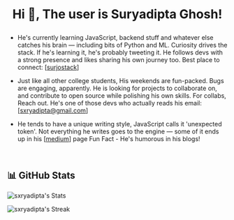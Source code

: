 

# <p align="center">Hi 👋, The user is Suryadipta Ghosh!</p>




- He's currently learning JavaScript, backend stuff and whatever else catches his brain — including bits of Python and ML. Curiosity drives the stack. If he's learning it, he's probably tweeting it. He follows devs with a strong presence and likes sharing his own journey too. Best place to connect: [[surjostack](https://x.com/surjostack)]

- Just like all other college students, His weekends are fun-packed. Bugs are engaging, apparently. He is looking for projects to collaborate on, and contribute to open source while polishing his own skills. For collabs, Reach out. He's one of those devs who actually reads his email: [sxryadipta@gmail.com]

- He tends to have a unique writing style, JavaScript calls it 'unexpected token'. Not everything he writes goes to the engine — some of it ends up in his [[medium](https://medium.com/@sxryadipta)] page Fun Fact - He's humorous in his blogs!

 

&nbsp;




## 📊 GitHub Stats

![sxryadipta's Stats](https://github-readme-stats.vercel.app/api?username=sxryadipta&theme=vision-friendly-dark&show_icons=true&hide_border=false&count_private=true)

![sxryadipta's Streak](https://github-readme-streak-stats.herokuapp.com/?user=sxryadipta&theme=highcontrast&hide_border=false)
 
</div>



###
